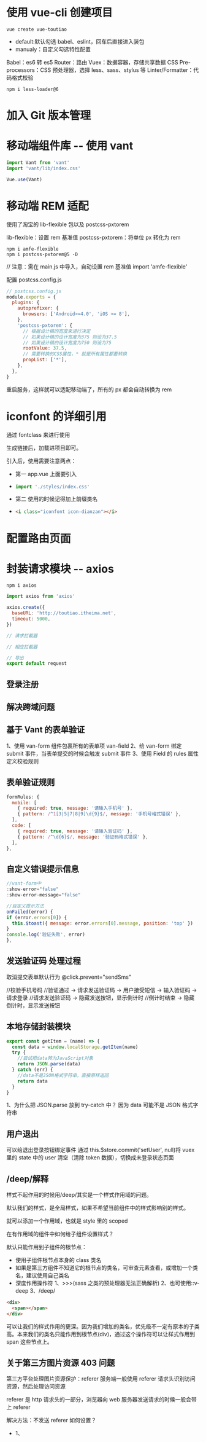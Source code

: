 # 使用 vue-cli 创建项目

```npm
vue create vue-toutiao
```

- default:默认勾选 babel、eslint，回车后直接进入装包
- manualy：自定义勾选特性配置

Babel：es6 转 es5
Router：路由
Vuex：数据容器，存储共享数据
CSS Pre-processors：CSS 预处理器，选择 less、sass、stylus 等
Linter/Formatter：代码格式校验

```less-loader兼容
npm i less-loader@6
```

# 加入 Git 版本管理

# 移动端组件库 -- 使用 vant

```js
import Vant from 'vant'
import 'vant/lib/index.css'

Vue.use(Vant)
```

# 移动端 REM 适配

使用了淘宝的 lib-flexible 包以及 postcss-pxtorem

lib-flexible：设置 rem 基准值
postcss-pxtorem：将单位 px 转化为 rem

```shell
npm i amfe-flexible
npm i postcss-pxtorem@5 -D
```

// 注意：需在 main.js 中导入，自动设置 rem 基准值
import 'amfe-flexible'

配置 postcss.config.js

```js
// postcss.config.js
module.exports = {
  plugins: {
    autoprefixer: {
      browsers: ['Android>=4.0', 'iOS >= 8'],
    },
    'postcss-pxtorem': {
      // 根据设计稿的宽度来进行决定
      // 如果设计稿的设计宽度为375 则设为37.5
      // 如果设计稿的设计宽度为750 则设为75
      rootValue: 37.5,
      // 需要转换的CSS属性，* 就是所有属性都要转换
      propList: ['*'],
    },
  },
}
```

重启服务，这样就可以适配移动端了，所有的 px 都会自动转换为 rem

# iconfont 的详细引用

通过 fontclass 来进行使用

生成链接后，加载进项目即可。

引入后，使用需要注意两点：

- 第一 app.vue 上面要引入

- ```js
  import './styles/index.css'
  ```

- 第二 使用的时候记得加上前缀类名

- ```html
  <i class="iconfont icon-dianzan"></i>
  ```

# 配置路由页面

# 封装请求模块 -- axios

```npm
npm i axios
```

```js
import axios from 'axios'

axios.create({
  baseURL: 'http://toutiao.itheima.net',
  timeout: 5000,
})

// 请求拦截器

// 相应拦截器

// 导出
export default request
```

## 登录注册

## 解决跨域问题

## 基于 Vant 的表单验证

1、使用 van-form 组件包裹所有的表单项 van-field
2、给 van-form 绑定 submit 事件，当表单提交的时候会触发 submit 事件
3、使用 Field 的 rules 属性定义校验规则

## 表单验证规则

```js
formRules: {
  mobile: [
    { required: true, message: '请输入手机号' },
    { pattern: /^1[3|5|7|8|9]\d{9}$/, message: '手机号格式错误' },
  ],
  code: [
    { required: true, message: '请输入验证码' },
    { pattern: /^\d{6}$/, message: '验证码格式错误' },
  ],
},
```

## 自定义错误提示信息

```js
//vant-form中
:show-error="false"
:show-error-message="false"

//自定义提示方法
onFailed(error) {
if (error.errors[0]) {
  this.$toast({ message: error.errors[0].message, position: 'top' })
}
console.log('验证失败', error)
},
```

## 发送验证码 处理过程

取消提交表单默认行为
@click.prevent="sendSms"

//校验手机号码
//验证通过 -> 请求发送验证码 -> 用户接受短信 -> 输入验证码 -> 请求登录
//请求发送验证码 -> 隐藏发送按钮，显示倒计时
//倒计时结束 -> 隐藏倒计时，显示发送按钮

## 本地存储封装模块

```js
export const getItem = (name) => {
  const data = window.localStorage.getItem(name)
  try {
    //尝试把data转为JavaScript对象
    return JSON.parse(data)
  } catch (err) {
    //data不是JSON格式字符串，直接原样返回
    return data
  }
}
```

1、为什么把 JSON.parse 放到 try-catch 中？
因为 data 可能不是 JSON 格式字符串

## 用户退出

可以给退出登录按钮绑定事件
通过 this.\$store.commit('setUser', null)将 vuex 里的 state 中的 user 清空（清除 token 数据），切换成未登录状态页面

## /deep/解释

样式不起作用的时候用/deep/其实是一个样式作用域的问题。

默认我们的样式，是全局样式，如果不希望当前组件中的样式影响别的样式。

就可以添加一个作用域，也就是 style 里的 scoped

在有作用域的组件中如何给子组件设置样式？

默认只能作用到子组件的根节点：

- 使用子组件根节点本身的 class 类名
- 如果是第三方组件不知道它的根节点的类名，可审查元素查看，或增加一个类名，建议使用自己类名
- 深度作用操作符
  1、>>>(sass 之类的预处理器无法正确解析)
  2、也可使用::v-deep
  3、/deep/

```html
<div>
  <span></span>
</div>
```

可以让我们的样式作用的更深。因为我们增加的类名，优先级不一定有原本的子类高。本来我们的类名只能作用到根节点(div)，通过这个操作符可以让样式作用到 span 这些节点上。

## 关于第三方图片资源 403 问题

第三方平台处理图片资源保护：referer
服务端一般使用 referer 请求头识别访问资源，然后处理访问资源

referer 是 http 请求头的一部分，浏览器向 web 服务器发送请求的时候一般会带上 referer

解决方法：不发送 referer 如何设置？

- 1、<img> <a> <area> <ifram> <script>加上 referrerpolicy 属性，设置为 no-referrer
- 2、直接在 html 页面中通过 meta 属性全局配置 <meta name='referrer' content='no-referrer' />

## day.js 处理相对时间 =>2kb

npm i dayjs --save

```js
// 封装dayjs库
import dayjs from 'dayjs'
import 'dayjs/locale/zh-cn'

import relativeTime from 'dayjs/plugin/relativeTime'
import Vue from 'vue'
dayjs.extend(relativeTime)

// 使用中文语言包
dayjs.locale('zh-cn')

Vue.filter('xianduiTime', (value) => {
  return dayjs(value).from(dayjs())
})
```

先初始化，把处理相对时间的代码，封装为全局过滤器、

就可以在项目中进行使用了。

记得要在 main.js 中引用

```js
import '@/utils/dayjs'
```

## 在组件中获取动态路由参数

```js
方式一：this.$router.params.xxx
方式二：props 传参（推荐） --> router 里设置 props 为 true
```

## 图片预览 使用 ImagePreview

需单独引用：import { ImagePreview } from 'vant'

```js
ImagePreview(['http://img.yzcdn.cn/vant'])
```

## 组件上使用 v-model

当传递给子组件的数据既要使用又要修改，可以使用 v-model 简写

v-model='user.name'
相当于=>
默认传递一个名字叫 value 的数据
:value='user.name'
默认监听一个 input 事件
@input='user.name=\$event'

子组件中 props 声明一个 value 接受

## 关于属性绑定的 sync 修饰符

多个数据需要保持同步
:gender.sync='user.gender' =>
:gender='user.gender'
@update:gender='user.gender = \$event'

## 在弹出层里面预览图片

<input type='file' />
const blob = window.URL.createObjectURL(this.\$refs.file.files[0])

## Content-Type

如果要求 Content-Type 时 multipart/form-data,则一定要提交 FormData 数据对象，专门用于文件上传

```js
const fd = new FormData() fd.append('photo', this.file)
```

## 头像裁切

awesome-vue => vue-croppa

cropperjs

npm install cropperjs

```js
import 'cropperjs/dist/cropper.css'
import Cropper from 'cropperjs'
```

```js
mounted() {
    const image = this.$refs.image
    this.cropper = new Cropper(image, {
      viewMode: 1,
      dragMode: 'move',
      aspectRatio: 1,
      autoCropArea: 1,
      cropBoxMovable: true,
      cropBoxResizable: true,
      background: false,
      movable: true,
    })
  },
```
